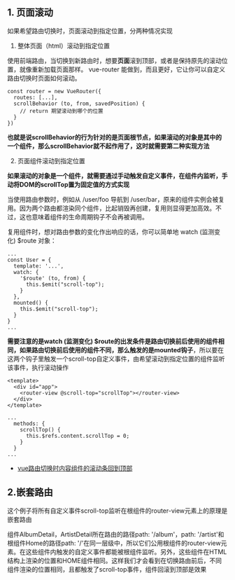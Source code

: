 ## 1. 页面滚动


如果希望路由切换时，页面滚动到指定位置，分两种情况实现


1) 整体页面（html）滚动到指定位置

使用前端路由，当切换到新路由时，想要**页面**滚到顶部，或者是保持原先的滚动位置，就像重新加载页面那样。 vue-router 能做到，而且更好，它让你可以自定义路由切换时页面如何滚动。



```
const router = new VueRouter({
  routes: [...],
  scrollBehavior (to, from, savedPosition) {
    // return 期望滚动到哪个的位置
  }
})
```


**也就是说scrollBehavior的行为针对的是页面根节点，如果滚动的对象是其中的一个组件，那么scrollBehavior就不起作用了，这时就需要第二种实现方法**


2) 页面组件滚动到指定位置


**如果滚动的对象是一个组件，就需要通过手动触发自定义事件，在组件内监听，手动将DOM的scrollTop置为固定值的方式实现**


当使用路由参数时，例如从 /user/foo 导航到 /user/bar，原来的组件实例会被复用。因为两个路由都渲染同个组件，比起销毁再创建，复用则显得更加高效。不过，这也意味着组件的生命周期钩子不会再被调用。

复用组件时，想对路由参数的变化作出响应的话，你可以简单地 watch (监测变化) $route 对象：


```
...
const User = {
  template: '...',
  watch: {
    '$route' (to, from) {
      this.$emit("scroll-top");
    }
  },
  mounted() {
    this.$emit("scroll-top");
  }
}
...
```

**需要注意的是watch (监测变化) $route的出发条件是路由切换前后使用的组件相同，如果路由切换前后使用的组件不同，那么触发的是mounted钩子**，所以要在这两个钩子里触发一个scroll-top自定义事件，由希望滚动到指定位置的组件监听该事件，执行滚动操作

```
<template>
  <div id="app">
    <router-view @scroll-top="scrollTop"></router-view>
  </div>
</template>
```

```
...
  methods: {
    scrollTop() {
      this.$refs.content.scrollTop = 0;
    }
  }
...
```


- [vue路由切换时内容组件的滚动条回到顶部](https://blog.csdn.net/weixin_30925411/article/details/101078816)


## 2.嵌套路由


这个例子将所有自定义事件scroll-top监听在根组件的router-view元素上的原理是嵌套路由


组件AlbumDetail，ArtistDetail所在路由的路径path: '/album'，path: '/artist'和根组件Home的路径path: '/'在同一层级中，所以它们公用根组件的router-view元素。在这些组件内触发的自定义事件都能被根组件监听。另外，这些组件在HTML结构上渲染的位置和HOME组件相同。这样我们才会看到在切换路由前后，不同组件渲染的位置相同，且都触发了scroll-top事件，组件回滚到顶部是效果



